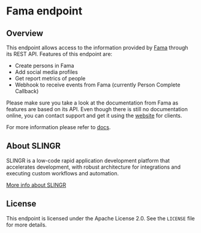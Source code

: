 # Fama endpoint

## Overview
This endpoint allows access to the information provided by [Fama](https://www.fama.io) through its REST API. Features
of this endpoint are:

- Create persons in Fama
- Add social media profiles
- Get report metrics of people 
- Webhook to receive events from Fama (currently Person Complete Callback)

Please make sure you take a look at the documentation from Fama as features are based on its API. Even though there is 
still no documentation online, you can contact support and get it using the [website](https://web.fama.io) for clients.

For more information please refer to [docs](https://slingr-stack.github.io/platform/endpoints_fama.html).

## About SLINGR

SLINGR is a low-code rapid application development platform that accelerates development, with robust architecture for integrations and executing custom workflows and automation.

[More info about SLINGR](https://slingr.io)

## License

This endpoint is licensed under the Apache License 2.0. See the `LICENSE` file for more details.

